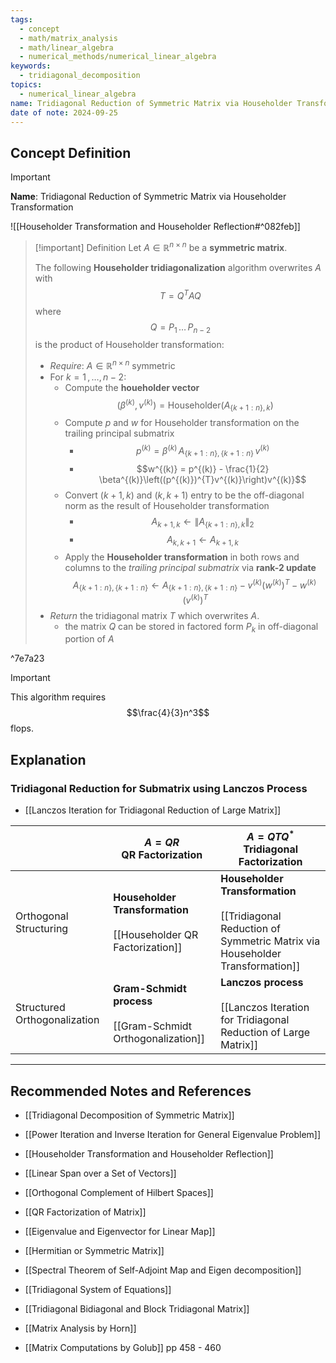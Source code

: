 ```yaml
---
tags:
  - concept
  - math/matrix_analysis
  - math/linear_algebra
  - numerical_methods/numerical_linear_algebra
keywords:
  - tridiagonal_decomposition
topics:
  - numerical_linear_algebra
name: Tridiagonal Reduction of Symmetric Matrix via Householder Transformation
date of note: 2024-09-25
---
```


## Concept Definition

>[!important]
>**Name**: Tridiagonal Reduction of Symmetric Matrix via Householder Transformation

![[Householder Transformation and Householder Reflection#^082feb]]

>[!important] Definition
>Let $A\in \mathbb{R}^{n\times n}$ be a **symmetric matrix**.
>
>The following **Householder tridiagonalization** algorithm overwrites $A$ with $$T = Q^{T}AQ$$ where $$Q = P_{1}\,{}\ldots{}\,P_{n-2}$$ is the product of Householder transformation:
>- *Require*: $A\in \mathbb{R}^{n\times n}$  symmetric
>- For $k=1\,{,}\ldots{,}\,n-2$:
>	- Compute the **houeholder vector** $$(\beta^{(k)}, v^{(k)}) = \text{Householder}(A_{\{ k+1:n \}, k})$$
>	- Compute $p$ and $w$ for Householder transformation on the trailing principal submatrix  
>		- $$p^{(k)} = \beta^{(k)}\,A_{\{ k+1:n \}, \{ k+1:n \}}\,v^{(k)}$$
>		- $$w^{(k)} = p^{(k)} - \frac{1}{2} \beta^{(k)}\left((p^{(k)})^{T}v^{(k)}\right)v^{(k)}$$
>	- Convert $(k+1,k)$ and $(k, k+1)$ entry to be the off-diagonal norm as the result of Householder transformation 
>		- $$A_{k+1,k} \leftarrow \lVert A_{\{ k+1:n \}, k} \rVert_{2} $$
>		- $$A_{k, k+1} \leftarrow A_{k+1,k}$$
>	- Apply the **Householder transformation** in both rows and columns to the *trailing principal submatrix* via **rank-2 update** $$A_{\{ k+1:n \}, \{ k+1:n \}} \leftarrow A_{\{ k+1:n \}, \{ k+1:n \}} - v^{(k)}(w^{(k)})^{T} - w^{(k)}\,(v^{(k)})^{T}$$
>- *Return* the tridiagonal matrix $T$ which overwrites $A$.
>	- the matrix $Q$ can be stored in factored form $P_{k}$ in off-diagonal portion of $A$

^7e7a23



>[!important]
>This algorithm requires  $$\frac{4}{3}n^3$$ flops.

## Explanation

### Tridiagonal Reduction for Submatrix using Lanczos Process

- [[Lanczos Iteration for Tridiagonal Reduction of Large Matrix]]

|                              | $A = QR$ <br>**QR Factorization**                                      | $A= QTQ^{*}$ <br>**Tridiagonal Factorization**                                                                     |
| ---------------------------- | ---------------------------------------------------------------------- | ------------------------------------------------------------------------------------------------------------------ |
| Orthogonal Structuring       | **Householder Transformation**<br><br>[[Householder QR Factorization]] | **Householder Transformation**<br><br>[[Tridiagonal Reduction of Symmetric Matrix via Householder Transformation]] |
| Structured Orthogonalization | **Gram-Schmidt process**<br><br>[[Gram-Schmidt Orthogonalization]]     | **Lanczos process**<br><br>[[Lanczos Iteration for Tridiagonal Reduction of Large Matrix]]                         |





-----------
##  Recommended Notes and References


- [[Tridiagonal Decomposition of Symmetric Matrix]]
- [[Power Iteration and Inverse Iteration for General Eigenvalue Problem]]
- [[Householder Transformation and Householder Reflection]]

- [[Linear Span over a Set of Vectors]]
- [[Orthogonal Complement of Hilbert Spaces]]
- [[QR Factorization of Matrix]]

- [[Eigenvalue and Eigenvector for Linear Map]]
- [[Hermitian or Symmetric Matrix]]
- [[Spectral Theorem of Self-Adjoint Map and Eigen decomposition]]

- [[Tridiagonal System of Equations]]
- [[Tridiagonal Bidiagonal and Block Tridiagonal Matrix]]

- [[Matrix Analysis by Horn]]
- [[Matrix Computations by Golub]] pp 458 - 460